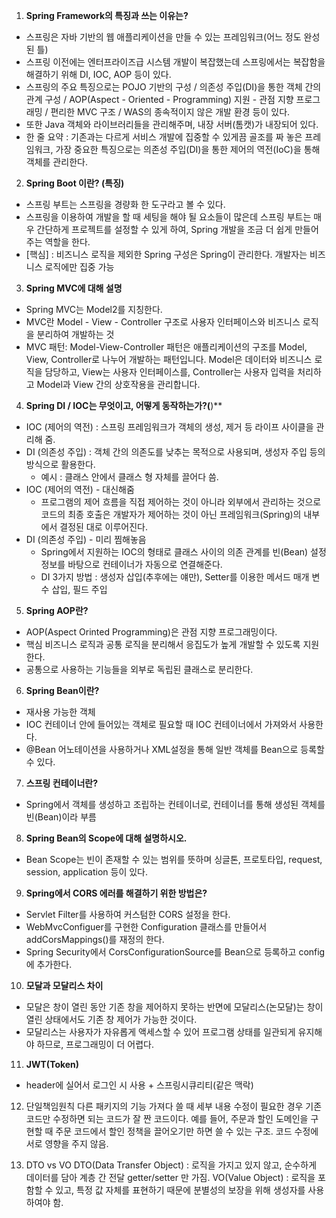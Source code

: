 1. **Spring Framework의 특징과 쓰는 이유는?**

- 스프링은 자바 기반의 웹 애플리케이션을 만들 수 있는 프레임워크(어느 정도 완성된 틀)
- 스프링 이전에는 엔터프라이즈급 시스템 개발이 복잡했는데 스프링에서는 복잡함을 해결하기 위해 DI, IOC, AOP 등이 있다.
- 스프링의 주요 특징으로는 POJO 기반의 구성 / 의존성 주입(DI)을 통한 객체 간의 관계 구성 / AOP(Aspect - Oriented - Programming) 지원 - 관점 지향 프로그래밍 / 편리한 MVC 구조 / WAS의 종속적이지 않은 개발 환경 등이 있다.
- 또한 Java 객체와 라이브러리들을 관리해주며, 내장 서버(톰캣)가 내장되어 있다.
- 한 줄 요약 : 기존과는 다르게 서비스 개발에 집중할 수 있게끔 골조를 짜 놓은 프레임워크, 가장 중요한 특징으로는 의존성 주입(DI)을 통한 제어의 역전(IoC)을 통해 객체를 관리한다.

2. **Spring Boot 이란? (특징)**

- 스프링 부트는 스프링을 경량화 한 도구라고 볼 수 있다.
- 스프링을 이용하여 개발을 할 때 세팅을 해야 될 요소들이 많은데 스프링 부트는 매우 간단하게 프로젝트를 설정할 수 있게 하여, Spring 개발을 조금 더 쉽게 만들어주는 역할을 한다.
- [핵심] : 비즈니스 로직을 제외한 Spring 구성은 Spring이 관리한다. 개발자는 비즈니스 로직에만 집중 가능

3. **Spring MVC에 대해 설명**

- Spring MVC는 Model2를 지칭한다.
- MVC란 Model - View - Controller 구조로 사용자 인터페이스와 비즈니스 로직을 분리하여 개발하는 것
- MVC 패턴: Model-View-Controller 패턴은 애플리케이션의 구조를 Model, View, Controller로 나누어 개발하는 패턴입니다. Model은 데이터와 비즈니스 로직을 담당하고, View는 사용자 인터페이스를, Controller는 사용자 입력을 처리하고 Model과 View 간의 상호작용을 관리합니다.

4. **Spring DI / IOC는 무엇이고, 어떻게 동작하는가?(**)**

- IOC (제어의 역전) : 스프링 프레임워크가 객체의 생성, 제거 등 라이프 사이클을 관리해 줌.
- DI (의존성 주입) : 객체 간의 의존도를 낮추는 목적으로 사용되며, 생성자 주입 등의 방식으로 활용한다.
    - 예시 : 클래스 안에서 클래스 형 자체를 끌어다 씀.
- IOC (제어의 역전) - 대신해줌
    - 프로그램의 제어 흐름을 직접 제어하는 것이 아니라 외부에서 관리하는 것으로 코드의 최종 호출은 개발자가 제어하는 것이 아닌 프레임워크(Spring)의 내부에서 결정된 대로 이루어진다.
- DI (의존성 주입) - 미리 찜해놓음
    - Spring에서 지원하는 IOC의 형태로 클래스 사이의 의존 관계를 빈(Bean) 설정 정보를 바탕으로 컨테이너가 자동으로 연결해준다.
    - DI 3가지 방법 : 생성자 삽입(추후에는 얘만), Setter를 이용한 메서드 매개 변수 삽입, 필드 주입

5. **Spring AOP란?**

- AOP(Aspect Orinted Programming)은 관점 지향 프로그래밍이다.
- 핵심 비즈니스 로직과 공통 로직을 분리해서 응집도가 높게 개발할 수 있도록 지원한다.
- 공통으로 사용하는 기능들을 외부로 독립된 클래스로 분리한다.

6. **Spring Bean이란?**
- 재사용 가능한 객체 
- IOC 컨테이너 안에 들어있는 객체로 필요할 때 IOC 컨테이너에서 가져와서 사용한다.
- @Bean 어노테이션을 사용하거나 XML설정을 통해 일반 객체를 Bean으로 등록할 수 있다.

7. **스프링 컨테이너란?**

- Spring에서 객체를 생성하고 조립하는 컨테이너로, 컨테이너를 통해 생성된 객체를 빈(Bean)이라 부름

8. **Spring Bean의 Scope에 대해 설명하시오.**

- Bean Scope는 빈이 존재할 수 있는 범위를 뜻하며 싱글톤, 프로토타입, request, session, application 등이 있다.

9. **Spring에서 CORS 에러를 해결하기 위한 방법은?**

- Servlet Filter를 사용하여 커스텀한 CORS 설정을 한다.
- WebMvcConfiguer를 구현한 Configuration 클래스를 만들어서 addCorsMappings()를 재정의 한다.
- Spring Security에서 CorsConfigurationSource를 Bean으로 등록하고 config에 추가한다.

10. **모달과 모달리스 차이**

- 모달은 창이 열린 동안 기존 창을 제어하지 못하는 반면에 모달리스(논모달)는 창이 열린 상태에서도 기존 창 제어가 가능한 것이다.
- 모달리스는 사용자가 자유롭게 액세스할 수 있어 프로그램 상태를 일관되게 유지해야 하므로, 프로그래밍이 더 어렵다.

11. **JWT(Token)**

- header에 실어서 로그인 시 사용 + 스프링시큐리티(같은 맥락)


12. 단일책임원칙
    다른 패키지의 기능 가져다 쓸 때 세부 내용 수정이 필요한 경우 기존 코드만 수정하면 되는 코드가 잘 짠 코드이다.
    예를 들어, 주문과 할인 도메인을 구현할 때 주문 코드에서 할인 정책을 끌어오기만 하면 쓸 수 있는 구조. 코드 수정에 서로 영향을 주지 않음.

13. DTO vs VO
    DTO(Data Transfer Object) : 로직을 가지고 있지 않고, 순수하게 데이터를 담아 계층 간 전달
    getter/setter 만 가짐.
    VO(Value Object) : 로직을 포함할 수 있고, 특정 값 자체를 표현하기 때문에 분별성의 보장을 위해 생성자를 사용하여야 함.